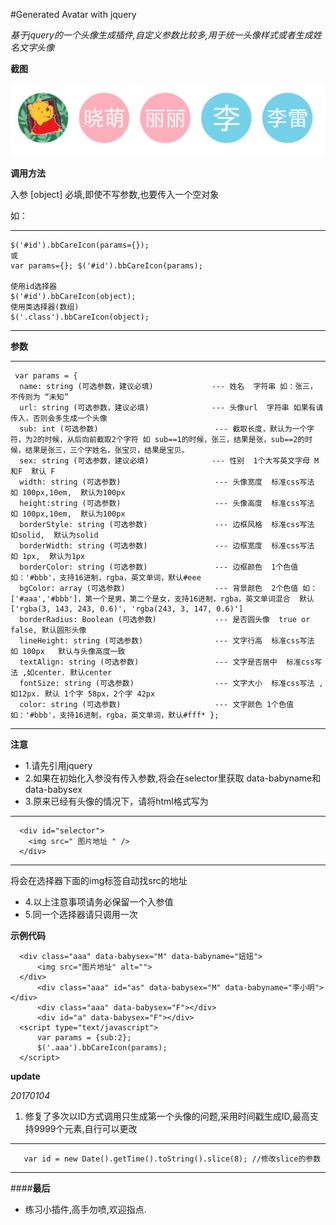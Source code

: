 #Generated Avatar with jquery

*基于jquery的一个头像生成插件,自定义参数比较多,用于统一头像样式或者生成姓名文字头像*


__截图__


!['demo;](demo.png)


__调用方法__

入参 [object] 必填,即使不写参数,也要传入一个空对象

如：  
***
    $('#id').bbCareIcon(params={});  
    或 
    var params={}; $('#id').bbCareIcon(params);
    
    使用id选择器
    $('#id').bbCareIcon(object);
    使用类选择器(数组)
    $('.class').bbCareIcon(object);
***

__参数__
***
     var params = {
      name: string (可选参数，建议必填)             --- 姓名  字符串 如：张三， 不传则为 “未知” 
      url: string (可选参数，建议必填)              --- 头像url  字符串 如果有请传入，否则会多生成一个头像
      sub: int (可选参数)                          --- 截取长度，默认为一个字符，为2的时候，从后向前截取2个字符 如 sub==1的时候，张三，结果是张，sub==2的时候，结果是张三，三个字姓名，张宝贝，结果是宝贝。
      sex: string (可选参数，建议必填)              --- 性别  1个大写英文字母 M和F  默认 F
      width: string (可选参数)                     --- 头像宽度  标准css写法 如 100px,10em,  默认为100px
      height:string (可选参数)                     --- 头像高度  标准css写法 如 100px,10em,  默认为100px
      borderStyle: string (可选参数)               --- 边框风格  标准css写法 如solid,  默认为solid
      borderWidth: string (可选参数)               --- 边框宽度  标准css写法 如 1px,  默认为1px
      borderColor: string (可选参数)               --- 边框颜色  1个色值 如：'#bbb'，支持16进制，rgba，英文单词，默认#eee
      bgColor: array (可选参数)                    --- 背景颜色  2个色值 如：['#aaa','#bbb']，第一个是男，第二个是女，支持16进制，rgba，英文单词混合  默认['rgba(3, 143, 243, 0.6)', 'rgba(243, 3, 147, 0.6)']
      borderRadius: Boolean (可选参数)             --- 是否圆头像  true or false, 默认圆形头像
      lineHeight: string (可选参数)                --- 文字行高  标准css写法  如 100px   默认与头像高度一致
      textAlign: string (可选参数)                 --- 文字是否居中  标准css写法 ,如center. 默认center
      fontSize: string (可选参数)                  --- 文字大小  标准css写法 ,如12px. 默认 1个字 58px，2个字 42px
      color: string (可选参数)                     --- 文字颜色 1个色值 如：'#bbb'，支持16进制，rgba，英文单词，默认#fff* };
***

__注意__
* 1.请先引用jquery
* 2.如果在初始化入参没有传入参数,将会在selector里获取 data-babyname和data-babysex
* 3.原来已经有头像的情况下，请将html格式写为  
***
      <div id="selector">
        <img src=" 图片地址 " />
      </div>
***   
将会在选择器下面的img标签自动找src的地址
* 4.以上注意事项请务必保留一个入参值 
* 5.同一个选择器请只调用一次


__示例代码__

      <div class="aaa" data-babysex="M" data-babyname="妞妞">
          <img src="图片地址" alt="">
      </div>
          <div class="aaa" id="as" data-babysex="M" data-babyname="李小明"></div>
          <div class="aaa" data-babysex="F"></div>
          <div id="a" data-babysex="F"></div>
      <script type="text/javascript">
          var params = {sub:2};
          $('.aaa').bbCareIcon(params);
      </script>

__update__

*20170104*

1. 修复了多次以ID方式调用只生成第一个头像的问题,采用时间戳生成ID,最高支持9999个元素,自行可以更改

***
       var id = new Date().getTime().toString().slice(8); //修改slice的参数
***



####__最后__

* 练习小插件,高手勿喷,欢迎指点.

